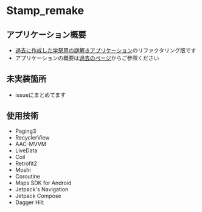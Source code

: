 # Stamp_remake

## アプリケーション概要

- [過去に作成した学祭用の謎解きアプリケーション](https://github.com/taked137/Stamprally_app)のリファクタリング版です
- アプリケーションの概要は[過去のページ](https://github.com/taked137/Stamprally_app)からご参照ください

## 未実装箇所

- issueにまとめてます

## 使用技術

- Paging3
- RecyclerView
- AAC-MVVM
- LiveData
- Coil
- Retrofit2
- Moshi
- Coroutine
- Maps SDK for Android
- Jetpack's Navigation
- Jetpack Compose
- Dagger Hilt
